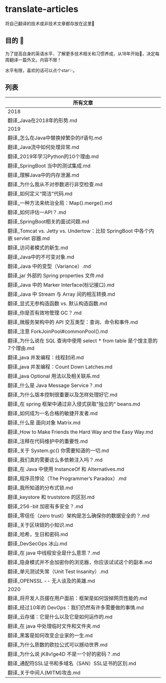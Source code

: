 # translate-articles

将自己翻译的技术或非技术文章都存放在这里📝

## 目的 🔨

为了提高自身的英语水平、了解更多技术相关和习惯养成，从18年开始👀，决定每周翻译一篇外文。内容不限！

水平有限，喜欢的话可以点个star✨。

## 列表

| 所有文章 |
| ------------------------------------------------------------ |
| 2018 |
| 翻译_Java在2018年的形势.md                                   |
| 2019 |
| 翻译_怎么在Java中替换掉繁杂的if语句.md                       |
| 翻译_Java流中如何处理异常.md                                 |
| 翻译_2019年学习Python的10个理由.md                           |
| 翻译_SpringBoot 当中的测试集成.md                            |
| 翻译_理解Java中的内存泄漏.md                                 |
| 翻译_为什么我从不对参数进行非空检查.md                       |
| 翻译_如何定义“简洁”代码.md                                   |
| 翻译_一种方法来统治全局：Map().merge().md                    |
| 翻译_如何评估一API？.md                                      |
| 翻译_SpringBoot相关的面试问题.md                             |
| 翻译_Tomcat vs. Jetty vs.  Undertow：比较 SpringBoot 中各个内嵌 servlet 容器.md |
| 翻译_访问者模式的新生.md                                     |
| 翻译_Java中的不可变对象.md                                   |
| 翻译_Java 中的变型（Variance）.md                            |
| 翻译_jar 外部的 Spring properties  文件.md                   |
| 翻译_Java 中的 Marker  Interface(标记接口).md                |
| 翻译_Java 中 Stream 与 Array  间的相互转换.md                |
| 翻译_显式无参构造函数 vs. 默认构造函数.md                    |
| 翻译_你是否有效地管理 GC？.md                                |
| 翻译_微服务架构中的 API  交互类型：查询、命令和事件.md       |
| 翻译_注意  ForkJoinPool#commonPool().md                      |
| 翻译_为什么说在 SQL 查询中使用 select *  from table 是个馊主意的7个理由.md |
| 翻译_java 并发编程：线程封闭.md                              |
| 翻译_java 并发编程：Count Down  Latches.md                   |
| 翻译_java Optional 用法以及相关联系.md                       |
| 翻译_什么是 Java Message  Service？.md                       |
| 翻译_为什么版本控制很重要以及怎样处理好它.md                 |
| 翻译_在 spring  框架中通过非入侵式获取"独立的" beans.md      |
| 翻译_如何成为一名合格的敏捷开发者.md                         |
| 翻译_什么是 面向对象 Matrix.md                               |
| 翻译_How to Make Friends the  Hard Way and the Easy Way.md   |
| 翻译_注释在代码维护中的重要性.md                             |
| 翻译_关于 System.gc() 你需要知道的一切.md                    |
| 翻译_我们真的需要这么多依赖注入吗？.md                       |
| 翻译_在 Java 中使用 InstanceOf 和  Alternatives.md           |
| 翻译_程序员悖论（The Programmer’s  Paradox）.md              |
| 翻译_我所知道的分布式锁.md                                   |
| 翻译_keystore 和 truststore  的区别.md                       |
| 翻译_256-bit 加密有多安全？.md                               |
| 翻译_零信任（zero  trust）架构是怎么确保你的数据安全的？.md  |
| 翻译_关于区块链的小知识.md                                   |
| 翻译_哈希，生日和密码.md                                     |
| 翻译_DevSecOps 冰山.md                                       |
| 翻译_在 java 中线程安全是什么意思？.md                       |
| 翻译_隐身模式并不会加密你的浏览器，你应该试试这个的副本.md   |
| 翻译_单元测试失常（Unit Test  Insanity）.md                  |
| 翻译_OPENSSL -- 无人谈及的英雄.md                            |
| 2020  |
| 翻译_将开发人员摆在用户面前：框架是如何毁掉网页性能的.md     |
| 翻译_经过10年的  DevOps：我们仍然有许多需要做的事情.md       |
| 翻译_云存储：它是什么以及它是如何运作的.md                   |
| 翻译_在 java 中处理临时文件和文件夹.md                       |
| 翻译_黑客是如何改变企业家的一生.md                           |
| 翻译_为什么质数的欧拉公式可以撼动世界.md                     |
| 翻译_为什么说 jK8v!ge4D 不是一个好的密码？.md                |
| 翻译_通配符SSL证书和多域名（SAN）SSL证书的区别.md            |
| 翻译_关于中间人(MITM)攻击.md                                 |
